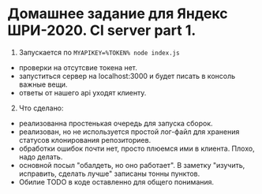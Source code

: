 # Домашнее задание для Яндекс ШРИ-2020. CI server part 1.

1. Запускается по `MYAPIKEY=%TOKEN% node index.js`

- проверки на отсутсвие токена нет.
- запуститься сервер на localhost:3000 и будет писать в консоль важные вещи.
- ответы от нашего api уходят клиенту.

2. Что сделано:

- реализованна простенькая очередь для запуска сборок.
- реализован, но не используется простой лог-файл для хранения статусов
  клонирования репозиториев.
- обработки ошибок почти нет, просто плюемся ими в клиента. Плохо, надо
  делать.
- основной посыл "обалдеть, но оно работает". В заметку "изучить, исправить, сделать лучше"
  записаны тонны пунктов.
- Обилие TODO в коде оставленно для общего понимания.
